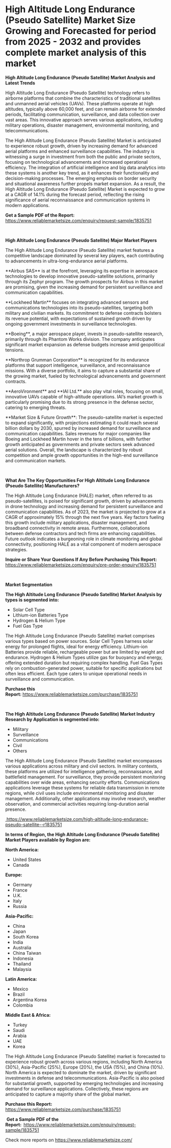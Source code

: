 <p><h1>High Altitude Long Endurance (Pseudo Satellite) Market Size Growing and Forecasted for period from 2025 - 2032 and provides complete market analysis of this market</h1></p><p><strong>High Altitude Long Endurance (Pseudo Satellite) Market Analysis and Latest Trends</strong></p>
<p><p>High Altitude Long Endurance (Pseudo Satellite) technology refers to airborne platforms that combine the characteristics of traditional satellites and unmanned aerial vehicles (UAVs). These platforms operate at high altitudes, typically above 60,000 feet, and can remain airborne for extended periods, facilitating communication, surveillance, and data collection over vast areas. This innovative approach serves various applications, including military operations, disaster management, environmental monitoring, and telecommunications.</p><p>The High Altitude Long Endurance (Pseudo Satellite) Market is anticipated to experience robust growth, driven by increasing demand for advanced aerial platforms and enhanced surveillance capabilities. The industry is witnessing a surge in investment from both the public and private sectors, focusing on technological advancements and increased operational efficiency. The integration of artificial intelligence and big data analytics into these systems is another key trend, as it enhances their functionality and decision-making processes. The emerging emphasis on border security and situational awareness further propels market expansion. As a result, the High Altitude Long Endurance (Pseudo Satellite) Market is expected to grow at a CAGR of 14.1% during the forecast period, reflecting the rising significance of aerial reconnaissance and communication systems in modern applications.</p></p>
<p><strong>Get a Sample PDF of the Report:&nbsp;</strong> <a href="https://www.reliablemarketsize.com/enquiry/request-sample/1835751?utm_campaign=3072&utm_medium=2&utm_source=Github&utm_content=ia&utm_term=26032025&utm_id=high-altitude-long-endurance-pseudo-satellite">https://www.reliablemarketsize.com/enquiry/request-sample/1835751</a></p>
<p>&nbsp;</p>
<p><strong>High Altitude Long Endurance (Pseudo Satellite) Major Market Players</strong></p>
<p><p>The High Altitude Long Endurance (Pseudo Satellite) market features a competitive landscape dominated by several key players, each contributing to advancements in ultra-long-endurance aerial platforms. </p><p>**Airbus SAS** is at the forefront, leveraging its expertise in aerospace technologies to develop innovative pseudo-satellite solutions, primarily through its Zephyr program. The growth prospects for Airbus in this market are promising, given the increasing demand for persistent surveillance and communication capabilities.</p><p>**Lockheed Martin** focuses on integrating advanced sensors and communications technologies into its pseudo-satellites, targeting both military and civilian markets. Its commitment to defense contracts bolsters its revenue potential, with expectations of sustained growth driven by ongoing government investments in surveillance technologies.</p><p>**Boeing**, a major aerospace player, invests in pseudo-satellite research, primarily through its Phantom Works division. The company anticipates significant market expansion as defense budgets increase amid geopolitical tensions.</p><p>**Northrop Grumman Corporation** is recognized for its endurance platforms that support intelligence, surveillance, and reconnaissance missions. With a diverse portfolio, it aims to capture a substantial share of the growing market, fueled by technological advancements and government contracts.</p><p>**AeroVironment** and **IAI Ltd.** also play vital roles, focusing on small, innovative UAVs capable of high-altitude operations. IAI’s market growth is particularly promising due to its strong presence in the defense sector, catering to emerging threats.</p><p>**Market Size & Future Growth**: The pseudo-satellite market is expected to expand significantly, with projections estimating it could reach several billion dollars by 2030, spurred by increased demand for surveillance and communication capabilities. Sales revenues for major companies like Boeing and Lockheed Martin hover in the tens of billions, with further growth anticipated as governments and private sectors seek advanced aerial solutions. Overall, the landscape is characterized by robust competition and ample growth opportunities in the high-end surveillance and communication markets.</p></p>
<p>&nbsp;</p>
<p><strong>What Are The Key Opportunities For High Altitude Long Endurance (Pseudo Satellite) Manufacturers?</strong></p>
<p><p>The High Altitude Long Endurance (HALE) market, often referred to as pseudo-satellites, is poised for significant growth, driven by advancements in drone technology and increasing demand for persistent surveillance and communication capabilities. As of 2023, the market is projected to grow at a CAGR of approximately 15% through the next five years. Key factors fueling this growth include military applications, disaster management, and broadband connectivity in remote areas. Furthermore, collaborations between defense contractors and tech firms are enhancing capabilities. Future outlook indicates a burgeoning role in climate monitoring and global connectivity, positioning HALE as a vital component of modern aerospace strategies.</p></p>
<p><strong>Inquire or Share Your Questions If Any Before Purchasing This Report:</strong> <a href="https://www.reliablemarketsize.com/enquiry/pre-order-enquiry/1835751?utm_campaign=3072&utm_medium=2&utm_source=Github&utm_content=ia&utm_term=26032025&utm_id=high-altitude-long-endurance-pseudo-satellite">https://www.reliablemarketsize.com/enquiry/pre-order-enquiry/1835751</a></p>
<p>&nbsp;</p>
<p><strong>Market Segmentation</strong></p>
<p><strong>The High Altitude Long Endurance (Pseudo Satellite) Market Analysis by types is segmented into:</strong></p>
<p><ul><li>Solar Cell Type</li><li>Lithium-ion Batteries Type</li><li>Hydrogen & Helium Type</li><li>Fuel Gas Type</li></ul></p>
<p><p>The High Altitude Long Endurance (Pseudo Satellite) market comprises various types based on power sources. Solar Cell Types harness solar energy for prolonged flights, ideal for energy efficiency. Lithium-ion Batteries provide reliable, rechargeable power but are limited by weight and endurance. Hydrogen & Helium Types utilize gas for buoyancy and energy, offering extended duration but requiring complex handling. Fuel Gas Types rely on combustion-generated power, suitable for specific applications but often less efficient. Each type caters to unique operational needs in surveillance and communication.</p></p>
<p><strong>Purchase this Report:&nbsp;</strong><a href="https://www.reliablemarketsize.com/purchase/1835751?utm_campaign=3072&utm_medium=2&utm_source=Github&utm_content=ia&utm_term=26032025&utm_id=high-altitude-long-endurance-pseudo-satellite">https://www.reliablemarketsize.com/purchase/1835751</a></p>
<p>&nbsp;</p>
<p><strong>The High Altitude Long Endurance (Pseudo Satellite) Market Industry Research by Application is segmented into:</strong></p>
<p><ul><li>Military</li><li>Surveillance</li><li>Communications</li><li>Civil</li><li>Others</li></ul></p>
<p><p>The High Altitude Long Endurance (Pseudo Satellite) market encompasses various applications across military and civil sectors. In military contexts, these platforms are utilized for intelligence gathering, reconnaissance, and battlefield management. For surveillance, they provide persistent monitoring capabilities over wide areas, enhancing security efforts. Communications applications leverage these systems for reliable data transmission in remote regions, while civil uses include environmental monitoring and disaster management. Additionally, other applications may involve research, weather observation, and commercial activities requiring long-duration aerial presence.</p></p>
<p><a href="https://www.reliablemarketsize.com/high-altitude-long-endurance-pseudo-satellite--r1835751?utm_campaign=3072&utm_medium=2&utm_source=Github&utm_content=ia&utm_term=26032025&utm_id=high-altitude-long-endurance-pseudo-satellite">&nbsp;https://www.reliablemarketsize.com/high-altitude-long-endurance-pseudo-satellite--r1835751</a></p>
<p><strong>In terms of Region, the High Altitude Long Endurance (Pseudo Satellite) Market Players available by Region are:</strong></p>
<p>
    <p> <strong> North America: </strong>
        <ul>
            <li>United States</li>
            <li>Canada</li>
        </ul>
        </p> 
    <p> <strong> Europe: </strong>
        <ul>
            <li>Germany</li>
            <li>France</li>
            <li>U.K.</li>
            <li>Italy</li>
            <li>Russia</li>
        </ul>
        </p> 
    <p> <strong> Asia-Pacific: </strong>
        <ul>
            <li>China</li>
            <li>Japan</li>
            <li>South Korea</li>
            <li>India</li>
            <li>Australia</li>
            <li>China Taiwan</li>
            <li>Indonesia</li>
            <li>Thailand</li>
            <li>Malaysia</li>
        </ul>
        </p> 
    <p> <strong> Latin America: </strong>
        <ul>
            <li>Mexico</li>
            <li>Brazil</li>
            <li>Argentina Korea</li>
            <li>Colombia</li>
        </ul>
        </p> 
    <p> <strong> Middle East & Africa: </strong>
        <ul>
            <li>Turkey</li>
            <li>Saudi</li>
            <li>Arabia</li>
            <li>UAE</li>
            <li>Korea</li>
        </ul>
    </p>
    </p>
<p><p>The High Altitude Long Endurance (Pseudo Satellite) market is forecasted to experience robust growth across various regions, including North America (30%), Asia-Pacific (25%), Europe (20%), the USA (15%), and China (10%). North America is expected to dominate the market, driven by significant investments in defense and telecommunications. Asia-Pacific is also poised for substantial growth, supported by emerging technologies and increasing demand for surveillance applications. Collectively, these regions are anticipated to capture a majority share of the global market.</p></p>
<p><strong>Purchase this Report: </strong><a href="https://www.reliablemarketsize.com/purchase/1835751?utm_campaign=3072&utm_medium=2&utm_source=Github&utm_content=ia&utm_term=26032025&utm_id=high-altitude-long-endurance-pseudo-satellite">https://www.reliablemarketsize.com/purchase/1835751</a></p>
<p>&nbsp;<strong>Get a Sample PDF of the Report:&nbsp;&nbsp;</strong><a href="https://www.reliablemarketsize.com/enquiry/request-sample/1835751?utm_campaign=3072&utm_medium=2&utm_source=Github&utm_content=ia&utm_term=26032025&utm_id=high-altitude-long-endurance-pseudo-satellite">https://www.reliablemarketsize.com/enquiry/request-sample/1835751</a></p>
<p><strong></strong></p>
<p>Check more reports on <a href="https://www.reliablemarketsize.com/?utm_campaign=3072&utm_medium=2&utm_source=Github&utm_content=ia&utm_term=26032025&utm_id=high-altitude-long-endurance-pseudo-satellite">https://www.reliablemarketsize.com/</a></p>